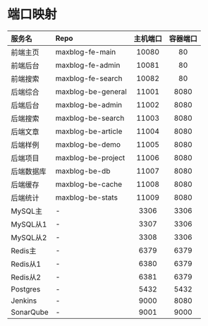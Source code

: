 # 端口映射

| 服务名       | Repo               | 主机端口  | 容器端口 |
|:----------|:-------------------|:-----:|:----:|
| 前端主页      | maxblog-fe-main    | 10080 |  80  |
| 前端后台      | maxblog-fe-admin   | 10081 |  80  |
| 前端搜索      | maxblog-fe-search  | 10082 |  80  |
| 后端综合      | maxblog-be-general | 11001 | 8080 |
| 后端后台      | maxblog-be-admin   | 11002 | 8080 |
| 后端搜索      | maxblog-be-search  | 11003 | 8080 |
| 后端文章      | maxblog-be-article | 11004 | 8080 |
| 后端样例      | maxblog-be-demo    | 11005 | 8080 |
| 后端项目      | maxblog-be-project | 11006 | 8080 | 
| 后端数据库     | maxblog-be-db      | 11007 | 8080 |
| 后端缓存      | maxblog-be-cache   | 11008 | 8080 |
| 后端统计      | maxblog-be-stats   | 11009 | 8080 |
| MySQL主    | -                  | 3306  | 3306 |
| MySQL从1   | -                  | 3307  | 3306 |
| MySQL从2   | -                  | 3308  | 3306 |
| Redis主    | -                  | 6379  | 6379 |
| Redis从1   | -                  | 6380  | 6379 |
| Redis从2   | -                  | 6381  | 6379 |
| Postgres  | -                  | 5432  | 5432 |
| Jenkins   | -                  | 9000  | 8080 |
| SonarQube | -                  | 9001  | 9000 |

